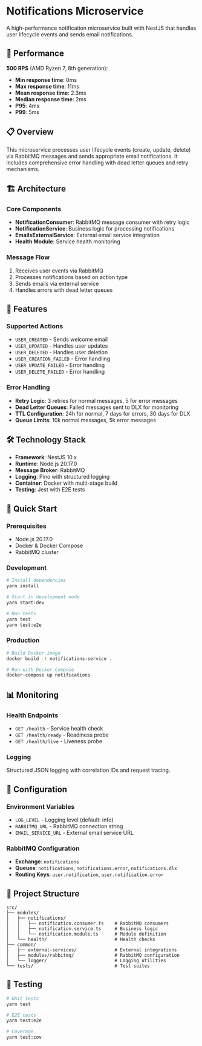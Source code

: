 # Notifications Microservice

A high-performance notification microservice built with NestJS that handles user lifecycle events and sends email notifications.

## 🚀 Performance

**500 RPS** (AMD Ryzen 7, 8th generation):
- **Min response time**: 0ms
- **Max response time**: 11ms  
- **Mean response time**: 2.3ms
- **Median response time**: 2ms
- **P95**: 4ms
- **P99**: 5ms

## 📋 Overview

This microservice processes user lifecycle events (create, update, delete) via RabbitMQ messages and sends appropriate email notifications. It includes comprehensive error handling with dead letter queues and retry mechanisms.

## 🏗️ Architecture

### Core Components
- **NotificationConsumer**: RabbitMQ message consumer with retry logic
- **NotificationService**: Business logic for processing notifications
- **EmailsExternalService**: External email service integration
- **Health Module**: Service health monitoring

### Message Flow
1. Receives user events via RabbitMQ
2. Processes notifications based on action type
3. Sends emails via external service
4. Handles errors with dead letter queues

## 🔧 Features

### Supported Actions
- `USER_CREATED` - Sends welcome email
- `USER_UPDATED` - Handles user updates
- `USER_DELETED` - Handles user deletion
- `USER_CREATION_FAILED` - Error handling
- `USER_UPDATE_FAILED` - Error handling  
- `USER_DELETE_FAILED` - Error handling

### Error Handling
- **Retry Logic**: 3 retries for normal messages, 5 for error messages
- **Dead Letter Queues**: Failed messages sent to DLX for monitoring
- **TTL Configuration**: 24h for normal, 7 days for errors, 30 days for DLX
- **Queue Limits**: 10k normal messages, 5k error messages

## 🛠️ Technology Stack

- **Framework**: NestJS 10.x
- **Runtime**: Node.js 20.17.0
- **Message Broker**: RabbitMQ
- **Logging**: Pino with structured logging
- **Container**: Docker with multi-stage build
- **Testing**: Jest with E2E tests

## 🚀 Quick Start

### Prerequisites
- Node.js 20.17.0
- Docker & Docker Compose
- RabbitMQ cluster

### Development
```bash
# Install dependencies
yarn install

# Start in development mode
yarn start:dev

# Run tests
yarn test
yarn test:e2e
```

### Production
```bash
# Build Docker image
docker build -t notifications-service .

# Run with Docker Compose
docker-compose up notifications
```

## 📊 Monitoring

### Health Endpoints
- `GET /health` - Service health check
- `GET /health/ready` - Readiness probe
- `GET /health/live` - Liveness probe

### Logging
Structured JSON logging with correlation IDs and request tracing.

## 🔌 Configuration

### Environment Variables
- `LOG_LEVEL` - Logging level (default: info)
- `RABBITMQ_URL` - RabbitMQ connection string
- `EMAIL_SERVICE_URL` - External email service URL

### RabbitMQ Configuration
- **Exchange**: `notifications`
- **Queues**: `notifications`, `notifications.error`, `notifications.dlx`
- **Routing Keys**: `user.notification`, `user.notification.error`

## 📁 Project Structure

```
src/
├── modules/
│   ├── notifications/
│   │   ├── notification.consumer.ts    # RabbitMQ consumers
│   │   ├── notification.service.ts     # Business logic
│   │   └── notification.module.ts      # Module definition
│   └── health/                         # Health checks
├── common/
│   ├── external-services/              # External integrations
│   ├── modules/rabbitmq/               # RabbitMQ configuration
│   └── logger/                         # Logging utilities
└── tests/                              # Test suites
```

## 🧪 Testing

```bash
# Unit tests
yarn test

# E2E tests  
yarn test:e2e

# Coverage
yarn test:cov
```


